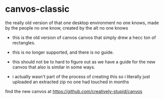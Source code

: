 # canvos-classic
the really old version of that one desktop environment no one knows, made by the people no one know, created by the alt no one knows

- this is the old version of canvos canvos that simply drew a hecc ton of rectangles.

- this is no longer supported, and there is no guide.

- this should not be to hard to figure out as we have a guide for the new canvos that also is similar in some ways.

- i actually wasn't part of the process of creating this so i literally just uploaded an extracted zip no one had touched in months

find the new canvos at https://github.com/creatively-stupid/canvos
